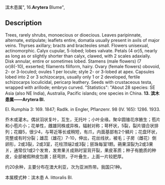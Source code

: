 滨木患属",
16.**Arytera** Blume",

## Description
Trees, rarely shrubs, monoecious or dioecious. Leaves paripinnate, alternate, estipulate; leaflets entire, domatia usually present in axils of major veins. Thyrses axillary; bracts and bracteoles small. Flowers unisexual, actinomorphic. Calyx cupular, 5-lobed; lobes valvate. Petals (4 or)5, nearly as long as or slightly shorter than calyx, clawed, with 2 scales adaxially. Disk annular, entire or sometimes lobed. Stamens (male flowers) (7 or)8(-10), exserted; filaments filiform, hairy. Ovary (female flowers) obovoid, 2- or 3-loculed; ovules 1 per locule; style 2- or 3-lobed at apex. Capsules lobed into 2 or 3 schizocarps, usually only 1 or 2 developed, fertile schizocarps loculicidal, pericarp leathery. Seeds with crustaceous testa, wrapped with arillode; embryo curved.
  "Statistics": "About 28 species: SE Asia (also NE India), Australia, Pacific islands; one species in China.
**13. 滨木患属——Arytera Bl.**

El. Rumphia 3: 169. 1847; Radlk. in Engler, Pflanzenr. 98 (IV. 165): 1286. 1933.

乔木或灌木。偶状羽状复叶，互生，无托叶；小叶全缘。聚伞圆锥花序腋生；苞片和小苞片小；花单性，雌雄同株或异株，辐射对称；萼杯状，5裂，裂片镊合状排列；花瓣5，很少4，与萼近等长或稍短，有爪，内面基部有2个鳞片；花盘环状，完整或有时分裂；雄蕊（雄花）7-10，伸出，花丝线状，被毛；子房（雌花）倒卵形，2或3裂，2或3室，花柱顶端2或3裂；胚珠每室1颗。蒴果深裂为2或3果爿，通常仅1或2个发育，发育果爿成熟时室背开裂，果皮革质；种子有脆质的种皮，全部被假种皮包裹；胚弯拱，子叶叠生，上面一片较肥厚。

约20余种，主要分布在澳大利亚，次为亚洲热带。我国只1种。

本属模式种：滨木患 A. littoralis Bl.
